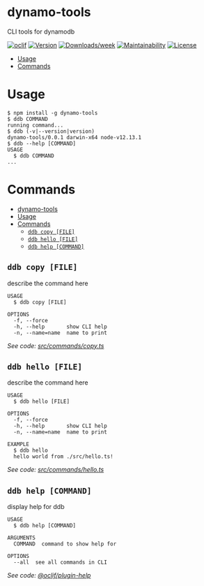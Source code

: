 # dynamo-tools

CLI tools for dynamodb

[![oclif](https://img.shields.io/badge/cli-oclif-brightgreen.svg)](https://oclif.io)
[![Version](https://img.shields.io/npm/v/dynamo-tools.svg)](https://npmjs.org/package/dynamo-tools)
[![Downloads/week](https://img.shields.io/npm/dw/dynamo-tools.svg)](https://npmjs.org/package/dynamo-tools)
[![Maintainability](https://api.codeclimate.com/v1/badges/94c18ce4c845c77847bb/maintainability)](https://codeclimate.com/github/theBenForce/dynamo-tools/maintainability)
[![License](https://img.shields.io/npm/l/dynamo-tools.svg)](https://github.com/theBenForce/dynamo-tools/blob/master/package.json)

<!-- toc -->

- [Usage](#usage)
- [Commands](#commands)
  <!-- tocstop -->

# Usage

<!-- usage -->

```sh-session
$ npm install -g dynamo-tools
$ ddb COMMAND
running command...
$ ddb (-v|--version|version)
dynamo-tools/0.0.1 darwin-x64 node-v12.13.1
$ ddb --help [COMMAND]
USAGE
  $ ddb COMMAND
...
```

<!-- usagestop -->

# Commands

<!-- commands -->

- [dynamo-tools](#dynamo-tools)
- [Usage](#usage)
- [Commands](#commands)
  - [`ddb copy [FILE]`](#ddb-copy-file)
  - [`ddb hello [FILE]`](#ddb-hello-file)
  - [`ddb help [COMMAND]`](#ddb-help-command)

## `ddb copy [FILE]`

describe the command here

```
USAGE
  $ ddb copy [FILE]

OPTIONS
  -f, --force
  -h, --help       show CLI help
  -n, --name=name  name to print
```

_See code: [src/commands/copy.ts](https://github.com/theBenForce/dynamo-tools/blob/v0.0.1/src/commands/copy.ts)_

## `ddb hello [FILE]`

describe the command here

```
USAGE
  $ ddb hello [FILE]

OPTIONS
  -f, --force
  -h, --help       show CLI help
  -n, --name=name  name to print

EXAMPLE
  $ ddb hello
  hello world from ./src/hello.ts!
```

_See code: [src/commands/hello.ts](https://github.com/theBenForce/dynamo-tools/blob/v0.0.1/src/commands/hello.ts)_

## `ddb help [COMMAND]`

display help for ddb

```
USAGE
  $ ddb help [COMMAND]

ARGUMENTS
  COMMAND  command to show help for

OPTIONS
  --all  see all commands in CLI
```

_See code: [@oclif/plugin-help](https://github.com/oclif/plugin-help/blob/v2.2.3/src/commands/help.ts)_

<!-- commandsstop -->

